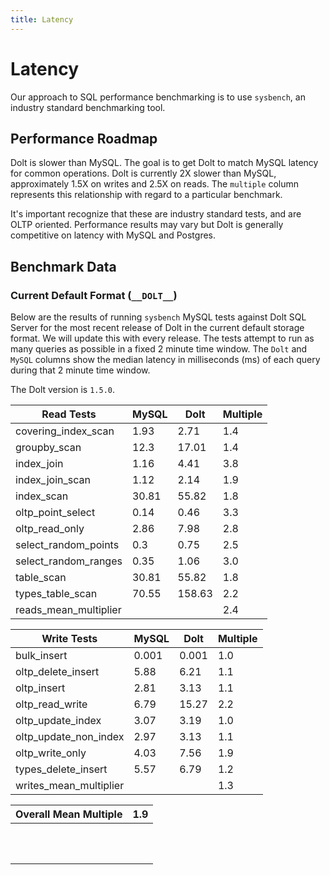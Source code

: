 ```yaml
---
title: Latency
---
```


# Latency

Our approach to SQL performance benchmarking is to use `sysbench`, an industry standard benchmarking tool.

## Performance Roadmap

Dolt is slower than MySQL. The goal is to get Dolt to match MySQL latency for common operations. Dolt is currently 2X slower than MySQL, approximately 1.5X on writes and 2.5X on reads. The `multiple` column represents this relationship with regard to a particular benchmark.

It's important recognize that these are industry standard tests, and are OLTP oriented. Performance results may vary but Dolt is generally competitive on latency with MySQL and Postgres.

## Benchmark Data

### Current Default Format (`__DOLT__`)

Below are the results of running `sysbench` MySQL tests against Dolt SQL Server for the most recent release of Dolt in the current default storage format. We will update this with every release. The tests attempt to run as many queries as possible in a fixed 2 minute time window. The `Dolt` and `MySQL` columns show the median latency in milliseconds (ms) of each query during that 2 minute time window.

The Dolt version is `1.5.0`.

| Read Tests              | MySQL | Dolt   | Multiple |
| ----------------------- | ----- | ------ | -------- |
| covering\_index\_scan   | 1.93  | 2.71   | 1.4      |
| groupby\_scan           | 12.3  | 17.01  | 1.4      |
| index\_join             | 1.16  | 4.41   | 3.8      |
| index\_join\_scan       | 1.12  | 2.14   | 1.9      |
| index\_scan             | 30.81 | 55.82  | 1.8      |
| oltp\_point\_select     | 0.14  | 0.46   | 3.3      |
| oltp\_read\_only        | 2.86  | 7.98   | 2.8      |
| select\_random\_points  | 0.3   | 0.75   | 2.5      |
| select\_random\_ranges  | 0.35  | 1.06   | 3.0      |
| table\_scan             | 30.81 | 55.82  | 1.8      |
| types\_table\_scan      | 70.55 | 158.63 | 2.2      |
| reads\_mean\_multiplier |       |        | 2.4      |

| Write Tests              | MySQL | Dolt  | Multiple |
| ------------------------ | ----- | ----- | -------- |
| bulk\_insert             | 0.001 | 0.001 | 1.0      |
| oltp\_delete\_insert     | 5.88  | 6.21  | 1.1      |
| oltp\_insert             | 2.81  | 3.13  | 1.1      |
| oltp\_read\_write        | 6.79  | 15.27 | 2.2      |
| oltp\_update\_index      | 3.07  | 3.19  | 1.0      |
| oltp\_update\_non\_index | 2.97  | 3.13  | 1.1      |
| oltp\_write\_only        | 4.03  | 7.56  | 1.9      |
| types\_delete\_insert    | 5.57  | 6.79  | 1.2      |
| writes\_mean\_multiplier |       |       | 1.3      |

| Overall Mean Multiple | 1.9 |
| --------------------- | --- |
|                       |     |
| <p><br></p>           |     |
